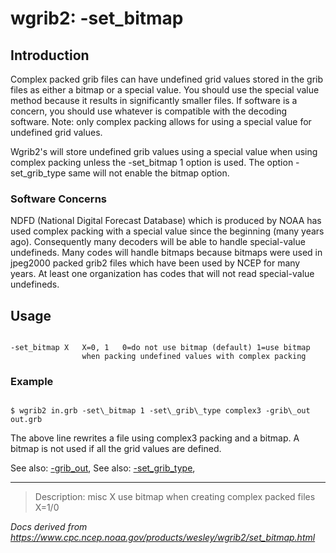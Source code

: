 # wgrib2: -set_bitmap

## Introduction

Complex packed grib files can have undefined grid values stored in
the grib files as either a bitmap or a special value. You should use
the special value method because it results in significantly smaller
files. If software is a concern, you should use whatever is compatible
with the decoding software. Note: only complex packing allows for
using a special value for undefined grid values.

Wgrib2's will store undefined grib values using a special
value when using complex packing unless the
-set_bitmap 1 option is used.
The option -set_grib_type same will not
enable the bitmap option.

### Software Concerns

NDFD (National Digital Forecast Database) which is produced by NOAA has
used complex packing with a special value since the beginning (many years ago).
Consequently many decoders will be able to handle special-value undefineds.
Many codes will handle bitmaps because bitmaps were used in
jpeg2000 packed grib2 files which have been used by NCEP for many
years. At least one organization has codes that will not read
special-value undefineds.

## Usage

```

-set_bitmap X   X=0, 1   0=do not use bitmap (default) 1=use bitmap
                when packing undefined values with complex packing

```

### Example

```

$ wgrib2 in.grb -set\_bitmap 1 -set\_grib\_type complex3 -grib\_out out.grb

```

The above line rewrites a file using complex3 packing and a bitmap.
A bitmap is not used if all the grid values are defined.

See also: [-grib_out](./grib_out.md),
See also: [-set_grib_type](./set_grib_type.md),

---

> Description: misc X use bitmap when creating complex packed files X=1/0

_Docs derived from <https://www.cpc.ncep.noaa.gov/products/wesley/wgrib2/set_bitmap.html>_
